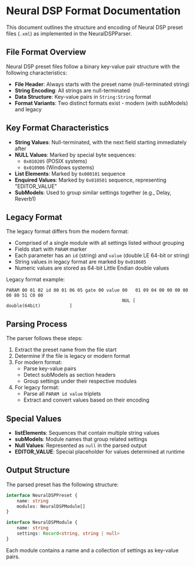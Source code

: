 # Neural DSP Format Documentation

This document outlines the structure and encoding of Neural DSP preset files (`.xml`) as implemented in the NeuralDSPParser.

## File Format Overview

Neural DSP preset files follow a binary key-value pair structure with the following characteristics:

-   **File Header**: Always starts with the preset name (null-terminated string)
-   **String Encoding**: All strings are null-terminated
-   **Data Structure**: Key-value pairs in `String:String` format
-   **Format Variants**: Two distinct formats exist - modern (with subModels) and legacy

## Key Format Characteristics

-   **String Values**: Null-terminated, with the next field starting immediately after
-   **NULL Values**: Marked by special byte sequences:
    -   `0x010205` (POSIX systems)
    -   `0x010906` (Windows systems)
-   **List Elements**: Marked by `0x000101` sequence
-   **Enquired Values**: Marked by `0x010501` sequence, representing "EDITOR_VALUE"
-   **SubModels**: Used to group similar settings together (e.g., Delay, Reverb1)

## Legacy Format

The legacy format differs from the modern format:

-   Comprised of a single module with all settings listed without grouping
-   Fields start with `PARAM` marker
-   Each parameter has an `id` (string) and `value` (double LE 64-bit or string)
-   String values in legacy format are marked by `0x010605`
-   Numeric values are stored as 64-bit Little Endian double values

Legacy format example:

```
PARAM 00 01 02 id 00 01 06 05 gate 00 value 00   01 09 04 00 00 00 00 00 80 51 C0 00
                                            NUL [           double(64bit)           ]
```

## Parsing Process

The parser follows these steps:

1. Extract the preset name from the file start
2. Determine if the file is legacy or modern format
3. For modern format:
    - Parse key-value pairs
    - Detect subModels as section headers
    - Group settings under their respective modules
4. For legacy format:
    - Parse all `PARAM id value` triplets
    - Extract and convert values based on their encoding

## Special Values

-   **listElements**: Sequences that contain multiple string values
-   **subModels**: Module names that group related settings
-   **Null Values**: Represented as `null` in the parsed output
-   **EDITOR_VALUE**: Special placeholder for values determined at runtime

## Output Structure

The parsed preset has the following structure:

```typescript
interface NeuralDSPPreset {
    name: string
    modules: NeuralDSPModule[]
}

interface NeuralDSPModule {
    name: string
    settings: Record<string, string | null>
}
```

Each module contains a name and a collection of settings as key-value pairs.
